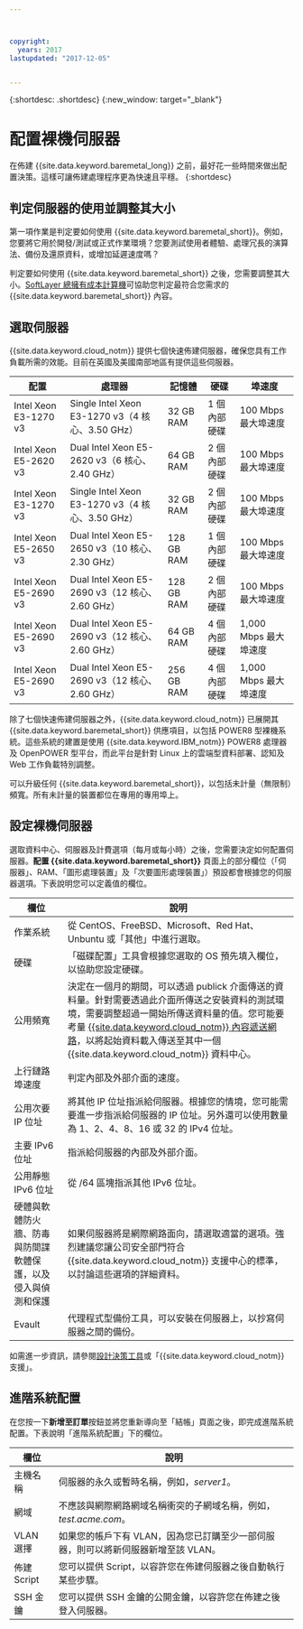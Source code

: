 ```yaml
---



copyright:
  years: 2017
lastupdated: "2017-12-05"


---
```


{:shortdesc: .shortdesc}
{:new_window: target="_blank"}

# 配置裸機伺服器

在佈建 {{site.data.keyword.baremetal_long}} 之前，最好花一些時間來做出配置決策。這樣可讓佈建處理程序更為快速且平穩。
{:shortdesc}

## 判定伺服器的使用並調整其大小

第一項作業是判定要如何使用 {{site.data.keyword.baremetal_short}}。例如，您要將它用於開發/測試或正式作業環境？您要測試使用者體驗、處理冗長的演算法、備份及還原資料，或增加延遲速度嗎？

判定要如何使用 {{site.data.keyword.baremetal_short}} 之後，您需要調整其大小。[SoftLayer 總擁有成本計算機](http://www.softlayer.com/tco/)可協助您判定最符合您需求的 {{site.data.keyword.baremetal_short}} 內容。

## 選取伺服器

{{site.data.keyword.cloud_notm}} 提供七個快速佈建伺服器，確保您具有工作負載所需的效能。目前在英國及美國南部地區有提供這些伺服器。

| **配置** | **處理器** | **記憶體** | **硬碟** | **埠速度** |
|-------------------|---------------|------------|----------------|----------------|
| Intel Xeon E3-1270 v3 |Single Intel Xeon E3-1270 v3（4 核心、3.50 GHz）|32 GB RAM |1 個內部硬碟 |100 Mbps 最大埠速度|
|Intel Xeon E5-2620 v3 |Dual Intel Xeon E5-2620 v3（6 核心、2.40 GHz）|64 GB RAM |2 個內部硬碟 |100 Mbps 最大埠速度|
|Intel Xeon E3-1270 v3 |Single Intel Xeon E3-1270 v3（4 核心、3.50 GHz）|32 GB RAM |2 個內部硬碟 |100 Mbps 最大埠速度|
|Intel Xeon E5-2650 v3 |Dual Intel Xeon E5-2650 v3（10 核心、2.30 GHz）|128 GB RAM |1 個內部硬碟 |100 Mbps 最大埠速度|
|Intel Xeon E5-2690 v3 |Dual Intel Xeon E5-2690 v3（12 核心、2.60 GHz）|128 GB RAM |2 個內部硬碟 |100 Mbps 最大埠速度|
|Intel Xeon E5-2690 v3 |Dual Intel Xeon E5-2690 v3（12 核心、2.60 GHz）|64 GB RAM |4 個內部硬碟 |1,000 Mbps 最大埠速度|
|Intel Xeon E5-2690 v3 |Dual Intel Xeon E5-2690 v3（12 核心、2.60 GHz）|256 GB RAM |4 個內部硬碟 |1,000 Mbps 最大埠速度|

除了七個快速佈建伺服器之外，{{site.data.keyword.cloud_notm}} 已展開其 {{site.data.keyword.baremetal_short}} 供應項目，以包括 POWER8 型裸機系統。這些系統的建置是使用 {{site.data.keyword.IBM_notm}} POWER8 處理器及 OpenPOWER 型平台，而此平台是針對 Linux 上的雲端型資料部署、認知及 Web 工作負載特別調整。

可以升級任何 {{site.data.keyword.baremetal_short}}，以包括未計量（無限制）頻寬。所有未計量的裝置都位在專用的專用埠上。

## 設定裸機伺服器

選取資料中心、伺服器及計費選項（每月或每小時）之後，您需要決定如何配置伺服器。**配置 {{site.data.keyword.baremetal_short}}** 頁面上的部分欄位（「伺服器」、RAM、「圖形處理裝置」及「次要圖形處理裝置」）預設都會根據您的伺服器選項。下表說明您可以定義值的欄位。

| **欄位** | **說明** | 
|-------------------|---------------|
|作業系統 |從 CentOS、FreeBSD、Microsoft、Red Hat、Unbuntu 或「其他」中進行選取。|
|硬碟 |「磁碟配置」工具會根據您選取的 OS 預先填入欄位，以協助您設定硬碟。|
|公用頻寬 |決定在一個月的期間，可以透過 publick 介面傳送的資料量。針對需要透過此介面所傳送之安裝資料的測試環境，需要調整超過一開始所傳送資料量的值。您可能要考量 [{{site.data.keyword.cloud_notm}} 內容遞送網路](https://www.ibm.com/cloud/cdn)，以將起始資料載入傳送至其中一個 {{site.data.keyword.cloud_notm}} 資料中心。|
|上行鏈路埠速度 |判定內部及外部介面的速度。|
|公用次要 IP 位址 |將其他 IP 位址指派給伺服器。根據您的情境，您可能需要進一步指派給伺服器的 IP 位址。另外還可以使用數量為 1、2、4、8、16 或 32 的 IPv4 位址。|
|主要 IPv6 位址 |指派給伺服器的內部及外部介面。|
|公用靜態 IPv6 位址 |從 /64 區塊指派其他 IPv6 位址。|
|硬體與軟體防火牆、防毒與防間諜軟體保護，以及侵入與偵測和保護 |如果伺服器將是網際網路面向，請選取適當的選項。強烈建議您讓公司安全部門符合 {{site.data.keyword.cloud_notm}} 支援中心的標準，以討論這些選項的詳細資料。|
|Evault |代理程式型備份工具，可以安裝在伺服器上，以抄寫伺服器之間的備份。|

如需進一步資訊，請參閱[設計決策工具](http://knowledgelayer.softlayer.com/learning/softlayer-design-decision-tool)或「{{site.data.keyword.cloud_notm}} 支援」。


## 進階系統配置

在您按一下**新增至訂單**按鈕並將您重新導向至「結帳」頁面之後，即完成進階系統配置。下表說明「進階系統配置」下的欄位。

| **欄位** | **說明** | 
|-------------------|---------------|
|主機名稱 |伺服器的永久或暫時名稱，例如，_server1_。|
|網域 |不應該與網際網路網域名稱衝突的子網域名稱，例如，_test.acme.com_。|
|VLAN 選擇 |如果您的帳戶下有 VLAN，因為您已訂購至少一部伺服器，則可以將新伺服器新增至該 VLAN。|
|佈建 Script |您可以提供 Script，以容許您在佈建伺服器之後自動執行某些步驟。|
|SSH 金鑰 |您可以提供 SSH 金鑰的公開金鑰，以容許您在佈建之後登入伺服器。|
